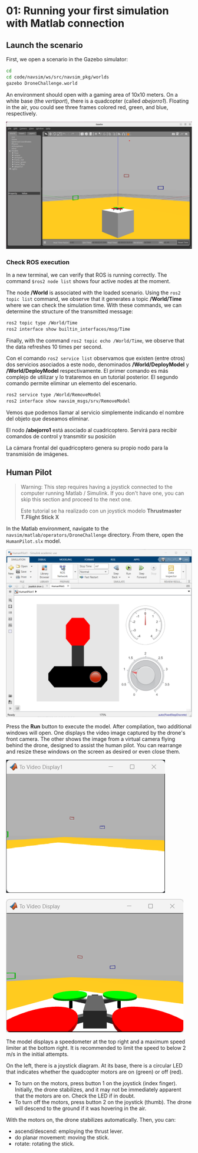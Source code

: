 # 01: Running your first simulation with Matlab connection

## Launch the scenario

First, we open a scenario in the Gazebo simulator:

```bash
cd
cd code/navsim/ws/src/navsim_pkg/worlds
gazebo DroneChallenge.world
```
An environment should open with a gaming area of 10x10 meters. On a white base (the _vertiport_), there is a quadcopter (called _abejorro1_). Floating in the air, you could see three frames colored red, green, and blue, respectively.

![DroneChallenge](./img/DroneChallenge.png 'Drone Challenge scenario. :size=600px')


### Check ROS execution

In a new terminal, we can verify that ROS is running correctly. The command `$ros2 node list` shows four active nodes at the moment.

The node **/World** is associated with the loaded scenario. Using the `ros2 topic list` command, we observe that it generates a topic **/World/Time** where we can check the simulation time. With these commands, we can determine the structure of the transmitted message:

```bash
ros2 topic type /World/Time
ros2 interface show builtin_interfaces/msg/Time
```
Finally, with the command `ros2 topic echo /World/Time`, we observe that the data refreshes 10 times per second.



Con el comando `ros2 service list` observamos que existen (entre otros) dos servicios asociados a este nodo, denominados **/World/DeployModel** y **/World/DeployModel** respectivamente. El primer comando es más complejo de utilizar y lo trataremos en un tutorial posterior. El segundo comando permite eliminar un elemento del escenario.  
```bash
ros2 service type /World/RemoveModel 
ros2 interface show navsim_msgs/srv/RemoveModel
```
Vemos que podemos llamar al servicio simplemente indicando el nombre del objeto que deseamos eliminar.




El nodo **/abejorro1** está asociado al cuadricoptero. Servirá para recibir comandos de control y transmitir su posición


La cámara frontal del quadricoptero genera su propio nodo para la transmisión de imágenes.



## Human Pilot

> Warning: This step requires having a joystick connected to the computer running Matlab / Simulink. If you don't have one, you can skip this section and proceed to the next one.
>
> Este tutorial se ha realizado con un joystick modelo **Thrustmaster T.Flight Stick X**

In the Matlab environment, navigate to the `navsim/matlab/operators/DroneChallenge` directory. From there, open the `HumanPilot.slx` model.

![Drone Challenge human pilot](./img/HumanPilot.png 'Drone Challenge human pilot. :size=600px')

Press the **Run** button to execute the model. After compilation, two additional windows will open. One displays the video image captured by the drone's front camera. The other shows the image from a virtual camera flying behind the drone, designed to assist the human pilot. You can rearrange and resize these windows on the screen as desired or even close them.

![Drone Challenge onboard camera](./img/onboardCAM.png 'Drone Challenge onboard camera. :size=600px')

![Drone Challenge follow camera](./img/followCAM.png 'Drone Challenge follow camera. :size=600px')


The model displays a speedometer at the top right and a maximum speed limiter at the bottom right. It is recommended to limit the speed to below 2 m/s in the initial attempts.

On the left, there is a joystick diagram. At its base, there is a circular LED that indicates whether the quadcopter motors are on (green) or off (red).
- To turn on the motors, press button 1 on the joystick (index finger). Initially, the drone stabilizes, and it may not be immediately apparent that the motors are on. Check the LED if in doubt.
- To turn off the motors, press button 2 on the joystick (thumb). The drone will descend to the ground if it was hovering in the air.

With the motors on, the drone stabilizes automatically. Then, you can:
- ascend/descend: employing the thrust lever.
- do planar movement: moving the stick.
- rotate: rotating the stick.




